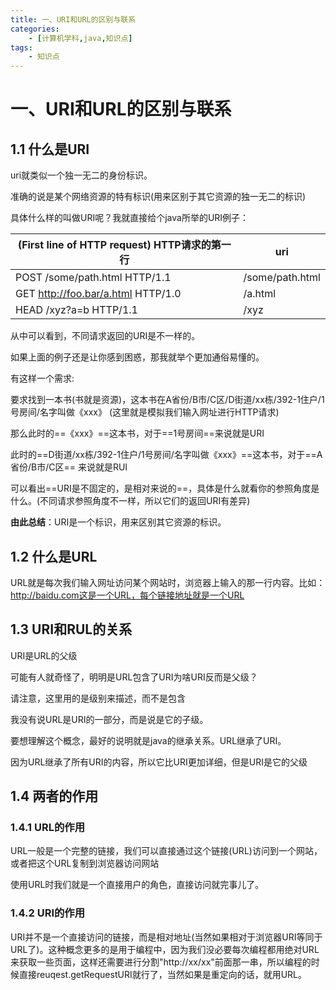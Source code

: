```yaml
---
title: 一、URI和URL的区别与联系
categories:
    - [计算机学科,java,知识点]
tags:
    - 知识点
---
```


# 一、URI和URL的区别与联系

## 1.1 什么是URI

uri就类似一个独一无二的身份标识。

准确的说是某个网络资源的特有标识(用来区别于其它资源的独一无二的标识)

具体什么样的叫做URI呢？我就直接给个java所举的URI例子：

| (First line of HTTP request) HTTP请求的第一行 | uri             |
| --------------------------------------------- | --------------- |
| POST /some/path.html HTTP/1.1                 | /some/path.html |
| GET http://foo.bar/a.html HTTP/1.0            | /a.html         |
| HEAD /xyz?a=b HTTP/1.1                        | /xyz            |

从中可以看到，不同请求返回的URI是不一样的。

如果上面的例子还是让你感到困惑，那我就举个更加通俗易懂的。

有这样一个需求:

要求找到一本书(书就是资源)，这本书在A省份/B市/C区/D街道/xx栋/392-1住户/1号房间/名字叫做《xxx》 (这里就是模拟我们输入网址进行HTTP请求)

那么此时的==《xxx》==这本书，对于==1号房间==来说就是URI

此时的==D街道/xx栋/392-1住户/1号房间/名字叫做《xxx》==这本书，对于==A省份/B市/C区== 来说就是RUI

可以看出==URI是不固定的，是相对来说的==，具体是什么就看你的参照角度是什么。(不同请求参照角度不一样，所以它们的返回URI有差异)

**由此总结**：URI是一个标识，用来区别其它资源的标识。

## 1.2 什么是URL

URL就是每次我们输入网址访问某个网站时，浏览器上输入的那一行内容。比如：http://baidu.com这是一个URL，每个链接地址就是一个URL

## 1.3 URI和RUL的关系

URI是URL的父级

可能有人就奇怪了，明明是URL包含了URI为啥URI反而是父级？

请注意，这里用的是级别来描述，而不是包含

我没有说URL是URI的一部分，而是说是它的子级。

要想理解这个概念，最好的说明就是java的继承关系。URL继承了URI。

因为URL继承了所有URI的内容，所以它比URI更加详细，但是URI是它的父级

## 1.4 两者的作用

### 1.4.1 URL的作用

URL一般是一个完整的链接，我们可以直接通过这个链接(URL)访问到一个网站，或者把这个URL复制到浏览器访问网站

使用URL时我们就是一个直接用户的角色，直接访问就完事儿了。

### 1.4.2 URI的作用

URI并不是一个直接访问的链接，而是相对地址(当然如果相对于浏览器URI等同于URL了)。这种概念更多的是用于编程中，因为我们没必要每次编程都用绝对URL来获取一些页面，这样还需要进行分割"http://xx/xx"前面那一串，所以编程的时候直接reuqest.getRequestURI就行了，当然如果是重定向的话，就用URL。
